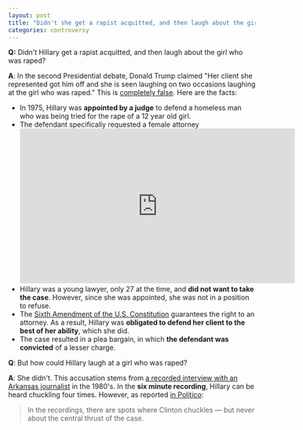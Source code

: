 ```yaml
---
layout: post
title: "Didn't she get a rapist acquitted, and then laugh about the girl who was raped?"
categories: controversy
---
```


**Q:** Didn't Hillary get a rapist acquitted, and then laugh about the girl who was raped?  

**A**: In the second Presidential debate, Donald Trump claimed "Her client she represented
got him off and she is seen laughing on two occasions laughing at the girl who was raped." This is [completely false](http://www.politico.com/blogs/2016-presidential-debate-fact-check/2016/10/trump-is-wrong-hillary-clinton-did-not-laugh-about-the-rape-of-a-12-year-old-229455#ixzz4MiTn0Cwt). Here are the facts:

* In 1975, Hillary was **appointed by a judge** to defend a homeless man who was being tried for the rape of a 12 year old girl. 
* The defendant specifically requested a female attorney<iframe width="560" height="315" src="https://www.youtube.com/embed/jJ03Nw7ohww" frameborder="0" allowfullscreen></iframe>
* Hillary was a young lawyer, only 27 at the time, and **did not want to take the case**. However, since she was appointed, she was not in a position to refuse.
* The [Sixth Amendment of the U.S. Constitution](http://constitution.findlaw.com/amendment6.html) guarantees the right to an attorney. As a result, Hillary was **obligated to defend her client to the best of her ability**, which she did.
* The case resulted in a plea bargain, in which **the defendant was convicted** of a lesser charge.

**Q**: But how could Hillary laugh at a girl who was raped?

**A**: She didn't. This accusation stems from [a recorded interview with an Arkansas journalist](https://www.youtube.com/watch?v=e2f13f2awK4) in the 1980's. In the **six minute recording**, Hillary can be heard chuckling four times. However, as reported [in Politico](http://www.politico.com/blogs/2016-presidential-debate-fact-check/2016/10/trump-is-wrong-hillary-clinton-did-not-laugh-about-the-rape-of-a-12-year-old-229455#ixzz4MiTn0Cwt):

> In the recordings, there are spots where Clinton chuckles — but never about the central thrust of the case.
